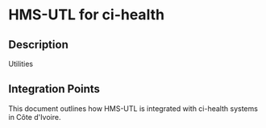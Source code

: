 # HMS-UTL for ci-health

## Description

Utilities

## Integration Points

This document outlines how HMS-UTL is integrated with ci-health systems in Côte d'Ivoire.
